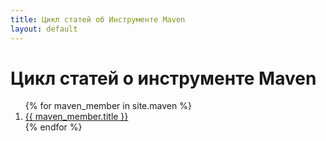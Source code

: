 ```yaml
---
title: Цикл статей об Инструменте Maven
layout: default
---
```

# Цикл статей о инструменте Maven
<ol class="page-list">
{% for maven_member in site.maven %}
  <!-- <h2>{{ maven_member.title }}</h2> -->
  <li>
  <a href="{{ maven_member.url }}">
    {{ maven_member.title }}
  </a>
  </li>
  <!-- <p>{{ maven_member.content | markdownify }}</p> -->
{% endfor %}
</ol>
